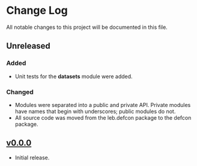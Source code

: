 # Change Log
All notable changes to this project will be documented in this file.

## Unreleased
### Added
- Unit tests for the **datasets** module were added.

### Changed
- Modules were separated into a public and private API. Private
  modules have names that begin with underscores; public modules do
  not.
- All source code was moved from the leb.defcon package to the defcon
  package.

## [v0.0.0]
- Initial release.

[v0.0.0]: https://github.com/LEB-EPFL/DEFCoN/releases/tag/v0.0.0
